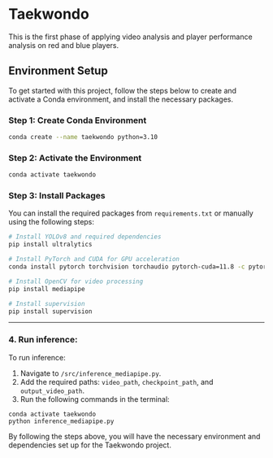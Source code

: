 
# Taekwondo

This is the first phase of applying video analysis and player performance analysis on red and blue players.

## Environment Setup

To get started with this project, follow the steps below to create and activate a Conda environment, and install the necessary packages.

### Step 1: Create Conda Environment
```bash
conda create --name taekwondo python=3.10
```

### Step 2: Activate the Environment
```bash
conda activate taekwondo
```

### Step 3: Install Packages

You can install the required packages from `requirements.txt` or manually using the following steps:

```bash
# Install YOLOv8 and required dependencies
pip install ultralytics

# Install PyTorch and CUDA for GPU acceleration
conda install pytorch torchvision torchaudio pytorch-cuda=11.8 -c pytorch -c nvidia

# Install OpenCV for video processing
pip install mediapipe

# Install supervision
pip install supervision

```

---

### 4. Run inference:

To run inference:

1. Navigate to `/src/inference_mediapipe.py`.
2. Add the required paths: `video_path`, `checkpoint_path`, and `output_video_path`.
3. Run the following commands in the terminal:

```
conda activate taekwondo
python inference_mediapipe.py
```



By following the steps above, you will have the necessary environment and dependencies set up for the Taekwondo project.
